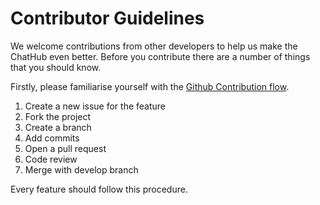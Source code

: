 # Contributor Guidelines

We welcome contributions from other developers to help us make the ChatHub even better. Before you contribute there are a number of things that you should know. 

Firstly, please familiarise yourself with the [Github Contribution flow](https://guides.github.com/introduction/flow/).

1. Create a new issue for the feature
2. Fork the project
3. Create a branch
4. Add commits
5. Open a pull request
6. Code review
7. Merge with develop branch

Every feature should follow this procedure. 
